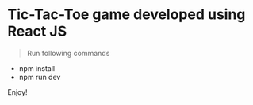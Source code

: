 # Tic-Tac-Toe game developed using React JS
> Run following commands 
 - npm install
 - npm run dev

Enjoy!
